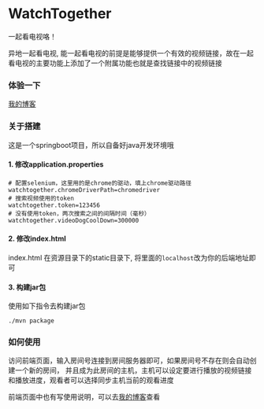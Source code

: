 # WatchTogether
一起看电视咯！

异地一起看电视, 能一起看电视的前提是能够提供一个有效的视频链接，故在一起看电视的主要功能上添加了一个附属功能也就是查找链接中的视频链接

### 体验一下

[我的博客](https://blog.smileyik.tk/watchtogether)

### 关于搭建

这是一个springboot项目，所以自备好java开发环境哦

#### 1. 修改application.properties

```properties
# 配置selenium，这里用的是chrome的驱动，填上chrome驱动路径
watchtogether.chromeDriverPath=chromedriver
# 搜索视频使用的token
watchtogether.token=123456
# 没有使用token，两次搜索之间的间隔时间（毫秒）
watchtogether.videoDogCoolDown=300000
```

#### 2. 修改index.html

index.html 在资源目录下的static目录下, 将里面的`localhost`改为你的后端地址即可

#### 3. 构建jar包

使用如下指令去构建jar包

```
./mvn package
```

### 如何使用

访问前端页面，输入房间号连接到房间服务器即可，如果房间号不存在则会自动创建一个新的房间，
并且成为此房间的主机，主机可以设定要进行播放的视频链接和播放进度，观看者可以选择同步主机当前的观看进度

前端页面中也有写使用说明，可以去[我的博客](https://blog.smileyik.tk/watchtogether)查看




